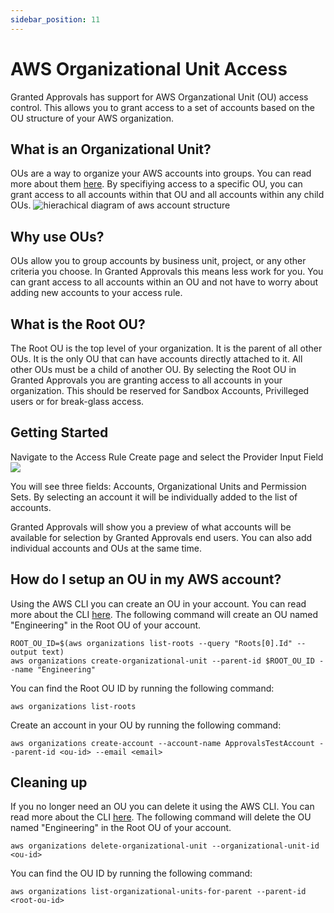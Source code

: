 ```yaml
---
sidebar_position: 11
---
```


# AWS Organizational Unit Access

Granted Approvals has support for AWS Organzational Unit (OU) access control. This allows you to grant access to a set of accounts based on the OU structure of your AWS organization.

## What is an Organizational Unit?

OUs are a way to organize your AWS accounts into groups. You can read more about them [here](https://docs.aws.amazon.com/organizations/latest/userguide/orgs_manage_ous.html). By specifiying access to a specific OU, you can grant access to all accounts within that OU and all accounts within any child OUs.
![hierachical diagram of aws account structure](/img/org-units/structure.png)

## Why use OUs?

OUs allow you to group accounts by business unit, project, or any other criteria you choose. In Granted Approvals this means less work for you. You can grant access to all accounts within an OU and not have to worry about adding new accounts to your access rule.

## What is the Root OU?

The Root OU is the top level of your organization. It is the parent of all other OUs. It is the only OU that can have accounts directly attached to it. All other OUs must be a child of another OU. By selecting the Root OU in Granted Approvals you are granting access to all accounts in your organization. This should be reserved for Sandbox Accounts, Privilleged users or for break-glass access.

## Getting Started

Navigate to the Access Rule Create page and select the Provider Input Field
![](/img/org-units/1.png)

You will see three fields: Accounts, Organizational Units and Permission Sets. By selecting an account it will be individually added to the list of accounts.

Granted Approvals will show you a preview of what accounts will be available for selection by Granted Approvals end users. You can also add individual accounts and OUs at the same time.


## How do I setup an OU in my AWS account?

Using the AWS CLI you can create an OU in your account. You can read more about the CLI [here](https://docs.aws.amazon.com/cli/latest/reference/organizations/create-organizational-unit.html). The following command will create an OU named "Engineering" in the Root OU of your account.

```
ROOT_OU_ID=$(aws organizations list-roots --query "Roots[0].Id" --output text)
aws organizations create-organizational-unit --parent-id $ROOT_OU_ID --name "Engineering"
```

You can find the Root OU ID by running the following command:

```
aws organizations list-roots
```

Create an account in your OU by running the following command:

```
aws organizations create-account --account-name ApprovalsTestAccount --parent-id <ou-id> --email <email>
```

## Cleaning up

If you no longer need an OU you can delete it using the AWS CLI. You can read more about the CLI [here](https://docs.aws.amazon.com/cli/latest/reference/organizations/delete-organizational-unit.html). The following command will delete the OU named "Engineering" in the Root OU of your account.

```
aws organizations delete-organizational-unit --organizational-unit-id <ou-id>
```

You can find the OU ID by running the following command:

```
aws organizations list-organizational-units-for-parent --parent-id <root-ou-id>
```
